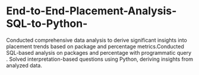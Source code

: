 # End-to-End-Placement-Analysis-SQL-to-Python-
Conducted comprehensive data analysis to derive significant insights into placement trends  based on package and percentage metrics.Conducted SQL-based analysis on packages and percentage with programmatic query . Solved interpretation-based questions using Python, deriving insights from analyzed data. 
